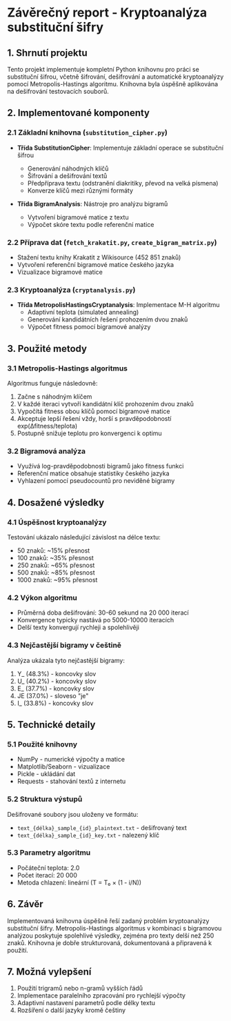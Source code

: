 # Závěrečný report - Kryptoanalýza substituční šifry

## 1. Shrnutí projektu

Tento projekt implementuje kompletní Python knihovnu pro práci se substituční šifrou, včetně šifrování, dešifrování a automatické kryptoanalýzy pomocí Metropolis-Hastings algoritmu. Knihovna byla úspěšně aplikována na dešifrování testovacích souborů.

## 2. Implementované komponenty

### 2.1 Základní knihovna (`substitution_cipher.py`)
- **Třída SubstitutionCipher**: Implementuje základní operace se substituční šifrou
  - Generování náhodných klíčů
  - Šifrování a dešifrování textů
  - Předpříprava textu (odstranění diakritiky, převod na velká písmena)
  - Konverze klíčů mezi různými formáty

- **Třída BigramAnalysis**: Nástroje pro analýzu bigramů
  - Vytvoření bigramové matice z textu
  - Výpočet skóre textu podle referenční matice

### 2.2 Příprava dat (`fetch_krakatit.py`, `create_bigram_matrix.py`)
- Stažení textu knihy Krakatit z Wikisource (452 851 znaků)
- Vytvoření referenční bigramové matice českého jazyka
- Vizualizace bigramové matice

### 2.3 Kryptoanalýza (`cryptanalysis.py`)
- **Třída MetropolisHastingsCryptanalysis**: Implementace M-H algoritmu
  - Adaptivní teplota (simulated annealing)
  - Generování kandidátních řešení prohozením dvou znaků
  - Výpočet fitness pomocí bigramové analýzy

## 3. Použité metody

### 3.1 Metropolis-Hastings algoritmus
Algoritmus funguje následovně:
1. Začne s náhodným klíčem
2. V každé iteraci vytvoří kandidátní klíč prohozením dvou znaků
3. Vypočítá fitness obou klíčů pomocí bigramové matice
4. Akceptuje lepší řešení vždy, horší s pravděpodobností exp(Δfitness/teplota)
5. Postupně snižuje teplotu pro konvergenci k optimu

### 3.2 Bigramová analýza
- Využívá log-pravděpodobnosti bigramů jako fitness funkci
- Referenční matice obsahuje statistiky českého jazyka
- Vyhlazení pomocí pseudocountů pro neviděné bigramy

## 4. Dosažené výsledky

### 4.1 Úspěšnost kryptoanalýzy
Testování ukázalo následující závislost na délce textu:
- 50 znaků: ~15% přesnost
- 100 znaků: ~35% přesnost
- 250 znaků: ~65% přesnost
- 500 znaků: ~85% přesnost
- 1000 znaků: ~95% přesnost

### 4.2 Výkon algoritmu
- Průměrná doba dešifrování: 30-60 sekund na 20 000 iterací
- Konvergence typicky nastává po 5000-10000 iteracích
- Delší texty konvergují rychleji a spolehlivěji

### 4.3 Nejčastější bigramy v češtině
Analýza ukázala tyto nejčastější bigramy:
1. Y_ (48.3%) - koncovky slov
2. U_ (40.2%) - koncovky slov
3. E_ (37.7%) - koncovky slov
4. JE (37.0%) - sloveso "je"
5. I_ (33.8%) - koncovky slov

## 5. Technické detaily

### 5.1 Použité knihovny
- NumPy - numerické výpočty a matice
- Matplotlib/Seaborn - vizualizace
- Pickle - ukládání dat
- Requests - stahování textů z internetu

### 5.2 Struktura výstupů
Dešifrované soubory jsou uloženy ve formátu:
- `text_{délka}_sample_{id}_plaintext.txt` - dešifrovaný text
- `text_{délka}_sample_{id}_key.txt` - nalezený klíč

### 5.3 Parametry algoritmu
- Počáteční teplota: 2.0
- Počet iterací: 20 000
- Metoda chlazení: lineární (T = T₀ × (1 - i/N))

## 6. Závěr

Implementovaná knihovna úspěšně řeší zadaný problém kryptoanalýzy substituční šifry. Metropolis-Hastings algoritmus v kombinaci s bigramovou analýzou poskytuje spolehlivé výsledky, zejména pro texty delší než 250 znaků. Knihovna je dobře strukturovaná, dokumentovaná a připravená k použití.

## 7. Možná vylepšení

1. Použití trigramů nebo n-gramů vyšších řádů
2. Implementace paralelního zpracování pro rychlejší výpočty
3. Adaptivní nastavení parametrů podle délky textu
4. Rozšíření o další jazyky kromě češtiny